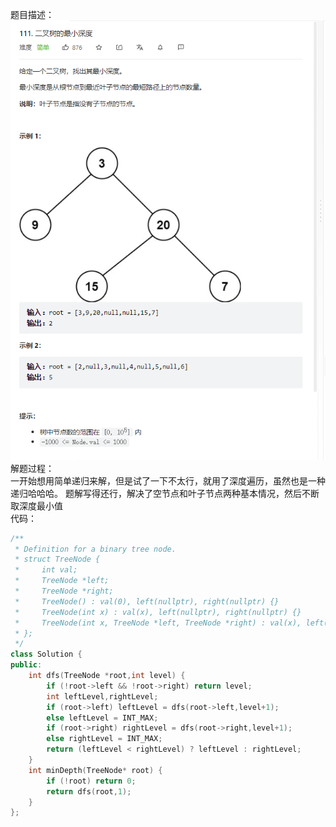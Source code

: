 题目描述：  
![image](/basicaldatastructure/binary_tree/image/image14.png)  
解题过程：  
一开始想用简单递归来解，但是试了一下不太行，就用了深度遍历，虽然也是一种递归哈哈哈。 
题解写得还行，解决了空节点和叶子节点两种基本情况，然后不断取深度最小值  
代码：  
```cpp
/**
 * Definition for a binary tree node.
 * struct TreeNode {
 *     int val;
 *     TreeNode *left;
 *     TreeNode *right;
 *     TreeNode() : val(0), left(nullptr), right(nullptr) {}
 *     TreeNode(int x) : val(x), left(nullptr), right(nullptr) {}
 *     TreeNode(int x, TreeNode *left, TreeNode *right) : val(x), left(left), right(right) {}
 * };
 */
class Solution {
public:
    int dfs(TreeNode *root,int level) {
        if (!root->left && !root->right) return level;
        int leftLevel,rightLevel;
        if (root->left) leftLevel = dfs(root->left,level+1);
        else leftLevel = INT_MAX;
        if (root->right) rightLevel = dfs(root->right,level+1);
        else rightLevel = INT_MAX;
        return (leftLevel < rightLevel) ? leftLevel : rightLevel;
    }
    int minDepth(TreeNode* root) {
        if (!root) return 0;
        return dfs(root,1);
    }
};
```